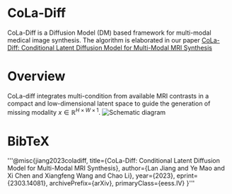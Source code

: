 # CoLa-Diff
CoLa-Diff is a Diffusion Model (DM) based framework for multi-modal medical image synthesis. The algorithm is elaborated in our paper [CoLa-Diff: Conditional Latent Diffusion Model for Multi-Modal MRI Synthesis](https://arxiv.org/abs/2303.14081)
# Overview
CoLa-diff integrates multi-condition from available MRI contrasts in a compact and low-dimensional latent space to guide the generation of missing modality $x\in\mathbb{R}^{H \times W \times 1}$.
![Schematic diagram](https://github.com/SeeMeInCrown/CoLa_Diff_MultiModal_MRI_Synthesis/blob/main/diagram/CoLa-Diff%20overview.png)
# BibTeX
'''@misc{jiang2023coladiff,
      title={CoLa-Diff: Conditional Latent Diffusion Model for Multi-Modal MRI Synthesis}, 
      author={Lan Jiang and Ye Mao and Xi Chen and Xiangfeng Wang and Chao Li},
      year={2023},
      eprint={2303.14081},
      archivePrefix={arXiv},
      primaryClass={eess.IV}
}'''


